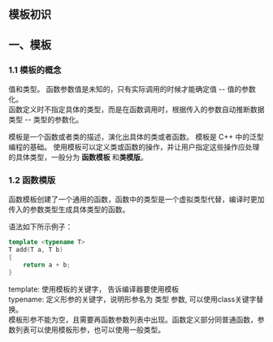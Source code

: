 ## 模板初识

## 一、模板

### 1.1 模板的概念
值和类型。
函数参数值是未知的，只有实际调用的时候才能确定值 -- 值的参数化。  
函数定义时不指定具体的类型，而是在函数调用时，根据传入的参数自动推断数据类型   -- 类型的参数化。

模板是一个函数或者类的描述，演化出具体的类或者函数。
模板是 C++ 中的泛型编程的基础。 使用模板可以定义类或函数的操作，并让用户指定这些操作应处理的具体类型，一般分为 **函数模板** 和**类模版**。

### 1.2 函数模版

函数模板创建了一个通用的函数，函数中的类型是一个虚拟类型代替，编译时更加传入的参数类型生成具体类型的函数。

语法如下所示例子：
```c++
template <typename T>
T add(T a, T b)
{
    return a + b;
}
```

template: 使用模板的关键字， 告诉编译器要使用模板  
typename: 定义形参的关键字，说明形参名为 类型 参数,   可以使用class关键字替换。  
模板形参不能为空，且需要再函数参数列表中出现。函数定义部分同普通函数，参数列表可以使用模板形参，也可以使用一般类型。
